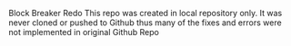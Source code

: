 Block Breaker Redo
This repo was created in local repository only. It was never cloned or pushed to
Github thus many of the fixes and errors were not implemented in original Github
Repo